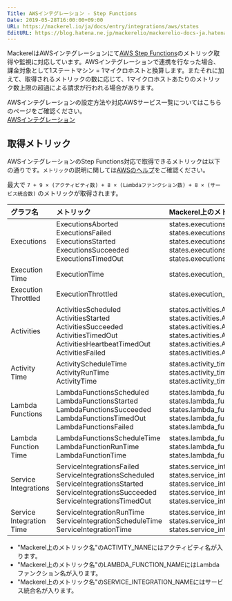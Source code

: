 ```yaml
---
Title: AWSインテグレーション - Step Functions
Date: 2019-05-28T16:00:00+09:00
URL: https://mackerel.io/ja/docs/entry/integrations/aws/states
EditURL: https://blog.hatena.ne.jp/mackerelio/mackerelio-docs-ja.hatenablog.mackerel.io/atom/entry/17680117127170721430
---
```


MackerelはAWSインテグレーションにて<a href="https://aws.amazon.com/jp/step-functions/" target="_blank">AWS Step Functions</a>のメトリック取得や監視に対応しています。AWSインテグレーションで連携を行なった場合、課金対象として1ステートマシン = 1マイクロホストと換算します。またそれに加えて、取得されるメトリックの数に応じて、1マイクロホストあたりのメトリック数上限の超過による請求が行われる場合があります。

AWSインテグレーションの設定方法や対応AWSサービス一覧についてはこちらのページをご確認ください。<br>
<a href="https://mackerel.io/ja/docs/entry/integrations/aws">AWSインテグレーション</a>

## 取得メトリック
AWSインテグレーションのStep Functions対応で取得できるメトリックは以下の通りです。`メトリック`の説明に関しては<a href="https://docs.aws.amazon.com/ja_jp/step-functions/latest/dg/procedure-cw-metrics.html
" target="_blank">AWSのヘルプ</a>をご確認ください。

最大で `7 + 9 × (アクティビティ数) + 8 × (Lambdaファンクション数) + 8 × (サービス統合数)` のメトリックが取得されます。

|グラフ名|メトリック|Mackerel上のメトリック名|単位|Statistics|
|:--|:--|:--|:--|:--|
|Executions|ExecutionsAborted<br>ExecutionsFailed<br>ExecutionsStarted<br>ExecutionsSucceeded<br>ExecutionsTimedOut|states.executions.aborted<br>states.executions.failed<br>states.executions.started<br>states.executions.succeeded<br>states.executions.timed_out|integer|Sum|
|Execution Time|ExecutionTime|states.execution_time.execution_time|float|Average|
|Execution Throttled|ExecutionThrottled|states.execution_throttled.execution_throttled|integer|Sum|
|Activities|ActivitiesScheduled<br>ActivitiesStarted<br>ActivitiesSucceeded<br>ActivitiesTimedOut<br>ActivitiesHeartbeatTimedOut<br>ActivitiesFailed|states.activities.ACTIVITY_NAME.scheduled<br>states.activities.ACTIVITY_NAME.started<br>states.activities.ACTIVITY_NAME.succeeded<br>states.activities.ACTIVITY_NAME.timed_out<br>states.activities.ACTIVITY_NAME.heartbeat_timed_out<br>states.activities.ACTIVITY_NAME.failed|integer|Sum|
|Activity Time|ActivityScheduleTime<br>ActivityRunTime<br>ActivityTime|states.activity_time.ACTIVITY_NAME.schedule<br>states.activity_time.ACTIVITY_NANE.run<br>states.activity_time.ACTIVITY_NANE.all|float|Average|
|Lambda Functions|LambdaFunctionsScheduled<br>LambdaFunctionsStarted<br>LambdaFunctionsSucceeded<br>LambdaFunctionsTimedOut<br>LambdaFunctionsFailed|states.lambda_functions.LAMBDA_FUNCTION_NAME.scheduled<br>states.lambda_functions.LAMBDA_FUNCTION_NAME.started<br>states.lambda_functions.LAMBDA_FUNCTION_NAME.succeeded<br>states.lambda_functions.LAMBDA_FUNCTION_NAME.timed_out<br>states.lambda_functions.LAMBDA_FUNCTION_NAME.failed|integer|Sum|
|Lambda Function Time|LambdaFunctionsScheduleTime<br>LambdaFunctionRunTime<br>LambdaFunctionTime|states.lambda_function_time.LAMBDA_FUNCTION_NAME.schedule<br>states.lambda_function_time.LAMBDA_FUNCTION_NAME.run<br>states.lambda_function_time.LAMBDA_FUNCTION_NAME.all|float|Average|
|Service Integrations|ServiceIntegrationsFailed<br>ServiceIntegrationsScheduled<br>ServiceIntegrationsStarted<br>ServiceIntegrationsSucceeded<br>ServiceIntegrationsTimedOut|states.service_integrations.SERVICE_INTEGRATION_NAME.failed<br>states.service_integrations.SERVICE_INTEGRATION_NAME.scheduled<br>states.service_integrations.SERVICE_INTEGRATION_NAME.started<br>states.service_integrations.SERVICE_INTEGRATION_NAME.succeeded<br>states.service_integrations.SERVICE_INTEGRATION_NAME.timedout|integer|Sum|
|Service Integration Time|ServiceIntegrationRunTime<br>ServiceIntegrationScheduleTime<br>ServiceIntegrationTime|states.service_integration_time.SERVICE_INTEGRATION_NAME.run<br>states.service_integration_time.SERVICE_INTEGRATION_NAME.schedule<br>states.service_integration_time.SERVICE_INTEGRATION_NAME.all|float|Average|

- "Mackerel上のメトリック名"のACTIVITY_NANEにはアクティビティ名が入ります。
- "Mackerel上のメトリック名"のLAMBDA_FUNCTION_NAMEにはLambdaファンクション名が入ります。
- "Mackerel上のメトリック名"のSERVICE_INTEGRATION_NAMEにはサービス統合名が入ります。
